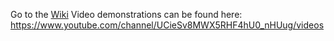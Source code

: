Go to the [Wiki](https://github.com/UMD-AIMAR/documentation/wiki)
Video demonstrations can be found here: https://www.youtube.com/channel/UCieSv8MWX5RHF4hU0_nHUug/videos
